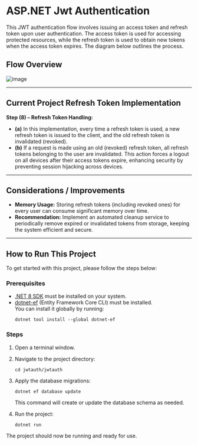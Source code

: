 # ASP.NET Jwt Authentication 

This JWT authentication flow involves issuing an access token and refresh token upon user authentication. The access token is used for accessing protected resources, while the refresh token is used to obtain new tokens when the access token expires. The diagram below outlines the process.

## Flow Overview 
![image](https://github.com/user-attachments/assets/54ee94d3-5ae0-438f-a58c-c54595674ad0)

---

## Current Project Refresh Token Implementation

**Step (8) – Refresh Token Handling:**
- **(a)** In this implementation, every time a refresh token is used, a new refresh token is issued to the client, and the old refresh token is invalidated (revoked).
- **(b)** If a request is made using an old (revoked) refresh token, all refresh tokens belonging to the user are invalidated. This action forces a logout on all devices after their access tokens expire, enhancing security by preventing session hijacking across devices.

---

## Considerations / Improvements

- **Memory Usage:** Storing refresh tokens (including revoked ones) for every user can consume significant memory over time.  
- **Recommendation:** Implement an automated cleanup service to periodically remove expired or invalidated tokens from storage, keeping the system efficient and secure.

--- 

## How to Run This Project

To get started with this project, please follow the steps below:

### Prerequisites

- [.NET 8 SDK](https://dotnet.microsoft.com/en-us/download/dotnet/8.0) must be installed on your system.
- [dotnet-ef](https://learn.microsoft.com/en-us/ef/core/cli/dotnet) (Entity Framework Core CLI) must be installed.  
  You can install it globally by running:
  ```
  dotnet tool install --global dotnet-ef
  ```

### Steps

1. Open a terminal window.
2. Navigate to the project directory:
   ```
   cd jwtauth/jwtauth
   ```
3. Apply the database migrations:
   ```
   dotnet ef database update
   ```
   This command will create or update the database schema as needed.

4. Run the project:
   ```
   dotnet run
   ```

The project should now be running and ready for use.
